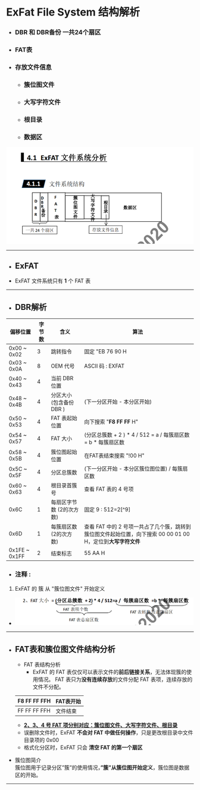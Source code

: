 # ExFat File System 结构解析
- ### DBR 和 DBR备份 一共24个扇区
- ### FAT表
- ### 存放文件信息
  - ### 簇位图文件
  - ### 大写字符文件
  - ### 根目录
  - ### 数据区
 ![结构图](./images/Exfat/ExFAT-1.png)
 
 ---
 - ## ExFAT
 - ExFAT 文件系统只有 **1** 个 FAT 表

  ---
  - ## DBR解析
  |   偏移位置  |  字节数  |  含义    |   算法    |
  |  ----           |   ----     | ----      |  ----     |
  | 0x00 ~ 0x02 |   3     |   跳转指令  |   固定 "EB 76 90 H |
  | 0x03 ~ 0x0A |   8    |  OEM 代号  |   ASCII 码 : EXFAT |
  | 0x40 ~ 0x43 |   4   | 当前 DBR 位置 |              |
  | 0x48 ~ 0x4B |   4   | 分区大小 (包含备份 DBR ) | (下一分区开始 - 本分区开始) |
  | 0x50 ~ 0x53 |   4   | FAT 表起始位置 | 向下搜索 "**F8 FF FF** H" |
  | 0x54 ~ 0x57 |   4   | FAT 大小 | (分区总簇数 + 2 ) * 4 /  512 = a / 每簇扇区数 = b * 每簇扇区数 |
  | 0x58 ~ 0x5B |   4   | 簇位图起始位置  | 在FAT表结束搜索 "!00 H" |
  | 0x5C ~ 0x5F |   4   |  分区总簇数  |  (下一分区开始 - 本分区簇位图位置) / 每簇扇区数 |
  | 0x60 ~ 0x63 |   4   | 根目录首簇号 | 查看 FAT 表的 4 号项 |
  | 0x6C |  1  |  每扇区字节数 (2的次方数) | 固定 9 : 512=2[^9] |
  | 0x6D |  1  | 每簇扇区数 (2的次方数) | 查看 FAT 中的 2 号项一共占了几个簇，跳转到簇位图文件起始位置，向下搜索 00 00 01 00 H，定位到**大写字符文件** |
  | 0x1FE ~ 0x1FF |   2   | 结束标志 | 55 AA H |
  - ### 注释 :
  1. ExFAT 的 簇 从 "簇位图文件" 开始定义
  - ![FAT大小](./images/Exfat/ExFAT-2.png)
---
 - ## FAT表和簇位图文件结构分析
     - FAT 表结构分析
       - ExFAT 的 FAT 表仅仅可以表示文件的**前后链接关系**，无法体现簇的使用情况。 FAT 表只为**没有连续存放**的文件分配 FAT 表项，连续存放的文件不分配。

    | F8 FF FF FFH | FAT表开始 |
    | ---- | ---- |
    | FF FF FF FFH |  文件结束   |

    - **<u>2、3、4 号 FAT 项分别对应：簇位图文件、大写字符文件、根目录</u>**
    - 误删除文件时，ExFAT **不会对 FAT 中做任何操作**，只是更改根目录中文件目录项的 0x00
    - 格式化分区时，ExFAT 只会 **清空 FAT 的第一个扇区**

  - 簇位图简介  
  簇位图用于记录分区”簇”的使用情况，**”簇”从簇位图开始定义**，簇位图是数据区的开始。
---
